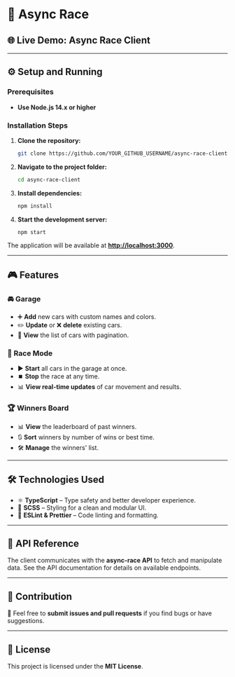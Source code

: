 # 🚗 Async Race

## 🌐 Live Demo: Async Race Client

---

## ⚙️ Setup and Running

### Prerequisites
- **Use Node.js 14.x or higher**

### Installation Steps
1. **Clone the repository:**  
   ```sh
   git clone https://github.com/YOUR_GITHUB_USERNAME/async-race-client.git
   ```
2. **Navigate to the project folder:**  
   ```sh
   cd async-race-client
   ```
3. **Install dependencies:**  
   ```sh
   npm install
   ```
4. **Start the development server:**  
   ```sh
   npm start
   ```

The application will be available at **[http://localhost:3000](http://localhost:3000)**.

---

## 🎮 Features

### 🚘 Garage
- ➕ **Add** new cars with custom names and colors.
- ✏️ **Update** or ❌ **delete** existing cars.
- 📜 **View** the list of cars with pagination.

### 🏁 Race Mode
- ▶️ **Start** all cars in the garage at once.
- ⏹️ **Stop** the race at any time.
- 📊 **View real-time updates** of car movement and results.

### 🏆 Winners Board
- 📊 **View** the leaderboard of past winners.
- 🔃 **Sort** winners by number of wins or best time.
- 🛠️ **Manage** the winners' list.

---

## 🛠️ Technologies Used
- ⚛️ **TypeScript** – Type safety and better developer experience.
- 🎨 **SCSS** – Styling for a clean and modular UI.
- 📏 **ESLint & Prettier** – Code linting and formatting.

---

## 🔗 API Reference
The client communicates with the **async-race API** to fetch and manipulate data. See the API documentation for details on available endpoints.

---

## 🤝 Contribution
🚀 Feel free to **submit issues and pull requests** if you find bugs or have suggestions.

---

## 📜 License
This project is licensed under the **MIT License**.